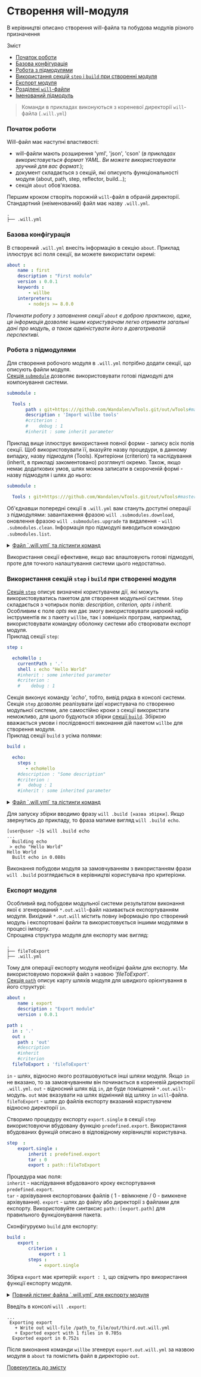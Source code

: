 # Створення will-модуля

В керівництві описано створення will-файла та побудова модулів різного призначення

<a name="topics"></a>

Зміст   
- [Початок роботи](#start)
- [Базова конфігурація](#basic-configuration)
- [Робота з підмодулями](#submodules-importing)
- [Використання секцій `step` i `build` при створенні модуля](#step-and-build)
- [Експорт модуля](#module-export)
- [Розділені `will`-файли](#split-will-file)
- [Іменований підмодуль](#named-module)

> Команди в прикладах виконуються з кореневої директорії `will`- файла (`.will.yml`)

<a name="start"></a>
### Початок роботи
Will-файл має наступні властивості:
- will-файли мають розширення 'yml', 'json', 'cson' (_в прикладах використовується формат YAML. Ви можете використовувати зручний для вас формат._);
- документ складається з секцій, які описують функціональності модуля (about, path, step, reflector, build...);
- секція `about` обов'язкова.  

Першим кроком створіть порожній `will`-файл в обраній директорії. Стандартний (неіменований) файл має назву `.will.yml`.

```
.
├── .will.yml  

```

<a name="basic-configuration"></a>
### Базова конфігурація
В створений `.will.yml` внесіть інформацію в секцію `about`. Приклад іллюструє всі поля секції, ви можете використати окремі:

```yaml
about :
    name : first
    description : "First module"
    version : 0.0.1
    keywords :
        - willbe
    interpreters:
        - nodejs >= 8.0.0
```

_Починати роботу з заповнення секції `about` є доброю практикою, адже, ця інформація дозволяє іншим користувачам легко отримати загальні дані про модуль, а також адміністувати його в довготривалій перспективі._  

<a name="submodules-importing"></a>
### Робота з підмодулями
Для створення робочого модуля в `.will.yml` потрібно додати секції, що описують файли модуля.  
[Секція `submodule`](WillFileStructure.ukr.md#submodule) дозволяє використовувати готові підмодулі для компонування системи.

```yaml
submodule :

  Tools :
       path : git+https:///github.com/Wandalen/wTools.git/out/wTools#master
       description : 'Import willbe tools'
       #criterion :
       #    debug : 1
       #inherit : some inherit parameter

```
Приклад вище іллюструє використання повної форми - запису всіх полів секції. Щоб використовувати її, вказуйте назву процедури, в данному випадку, назву підмодуля (Tools). Критеріони (criterion) та наслідування (inherit, в прикладі закоментовано) розглянуті окремо. Також, якщо немає додаткових умов, шлях можна записати в скороченій формі - назву підмодуля і шлях до нього:

```yaml
submodule :

  Tools : git+https:///github.com/Wandalen/wTools.git/out/wTools#master

```

Об'єднавши попередні секції в `.will.yml` вам стануть доступні операції з підмодулями: завантаження фразою `will .submodules.download`, оновлення фразою `will .submodules.upgrade` та видалення - `will .submodules.clean`. Інформація про підмодулі виводиться командою `.submodules.list`.
<details>
  <summary><u>Файл `.will.yml` та лістинги команд</u></summary>

```yaml

about :
    name : first
    description : "First module"
    version : 0.0.1
    keywords :
        - willbe
    interpreters:
        - nodejs >= 8.0.0

submodule :

    Tools :
       path : git+https:///github.com/Wandalen/wTools.git/out/wTools#master
       description : 'Import willbe tools'
       #criterion :
       #    debug : 1
       #inherit : some inherited parameter

```
<p> </p>

```
[user@user ~]$ will .submodules.list
...
submodule::Tools
  path : git+https:///github.com/Wandalen/wTools.git/out/wTools#master
  description : Downloading submodules from GitHub
  criterion :
    default : 1
  isDownloaded : false
  Exported builds : []

```

<p> </p>

```
[user@user ~]$ will .submodules.download
...
   . Read : /path_to_file/.module/Tools/out/wTools.out.will.yml
   + module::Tools was downloaded in 12.360s
 + 1/1 submodule(s) of module::first were downloaded in 12.365s

```
<p> </p>

```
[user@user ~]$ will .submodules.upgrade
...
. Read : /path_to_file/.module/PathFundamentals/out/wTools.out.will.yml
+ module::Tools was upgraded in 15.133s
+ 1/1 submodule(s) of module::first were upgraded in 15.138s

```
<p> </p>

```
[user@user ~]$ will .submodules.clean
...
 - Clean deleted 252 file(s) in 0.907s

```

</details>

Використання секції ефективне, якщо вас влаштовують готові підмодулі, проте для точного налаштування системи цього недостатньо.


<a name="step-and-build"></a>
### Використання секцій `step` i `build` при створенні модуля
[Секція `step`](WillFileStructure.ukr.md#step) описує визначені користувачем дії, які можуть використовуватись пакетом для створення модульної системи. `Step` складається з чотирьох полів: _description, criterion, opts i inherit._  Особливим є поле _opts_ яке дає змогу використовувати широкий набір інструментів як з пакету `willbe`, так і зовнішніх програм, наприклад, використовувати командну оболонку системи або створювати експорт модуля.    
Приклад секції `step`:

```yaml
step :

  echoHello :
    currentPath : '.'
    shell : echo "Hello World"
    #inherit : some inherited parameter
    #criterion :
    #    debug : 1

```
Секція виконує команду _'echo'_, тобто, вивід рядка в консолі системи.
Секція `step` дозволяє реалізувати ідеї користувача по створенню модульної системи, але самостійно кроки з секції використати неможливо, для цього будуються збірки [секції `build`](WillFileStructure.ukr.md#build). Збіркою вважається умови і послідовності виконання дій пакетом `willbe` для створення модуля.  
Приклад секції `build` з усіма полями:

```yaml
build :

  echo:
    steps :
       - echoHello
    #description : "Some description"
    #criterion :
    #   debug : 1
    #inherit : some inherited parameter

```

<details>
  <summary><u>Файл `.will.yml` та лістинги команд</u></summary>

```yaml

about :
    name : buildWithStep

step :

  echoHello :
    currentPath : '.'
    shell : echo "Hello World"
    #inherit : some inherited parameter
    #criterion :
    #    debug : 1

build :

  echo:
    steps :
       - echoHello
    #description : "Some description"
    #criterion :
    #   debug : 1
    #inherit : some inherited parameter

```
<p> </p>


</details>

Для запуску збірки вводимо фразу `will .build [назва збірки]`. Якщо звернутись до прикладу, то фраза матиме вигляд `will .build echo`.

```
[user@user ~]$ will .build echo
...
  Building echo
 > echo "Hello World"
Hello World
  Built echo in 0.088s
```

Виконання побудови модуля за замовчуванням з використанням фрази `will .build` розглядається в керівництві користувача про критеріони.

### <a name="#module-export"></a> Експорт модуля
Особливий вид побудови модульної системи результатом виконання якої є згенерований `*.out.will`-файл називається експортуванням модуля. Вихідний `*.out.will` містить повну інформацію про створений модуль і експортовані файли та використовується іншими модулями в процесі імпорту.  
Спрощена структура модуля для експорту має вигляд:

```
.
├── fileToExport
├── .will.yml
```
Тому для операції експорту модуля необхідні файли для експорту. Ми використовуємо порожній файл з назвою _'fileToExport'_.  
[Секція `path`](WillFileStructure.ukr.md#path) описує карту шляхів модуля для швидкого орієнтування в його структурі:

``` yaml
about :
    name : export
    description : "Export module"
    version : 0.0.1

path :
  in : '.'
  out :
    path : 'out'
    #description
    #inherit
    #criterion
  fileToExport : 'fileToExport'

```

`in` - шлях, відносно якого розташовуються інші шляхи модуля. Якщо `in` не вказано, то за замовчуванням він починається в кореневій директорії `.will.yml`.
`out` - відносний шлях від `in`, де буде поміщений `*.out.will`-модуль. `out` має вказувати на шлях відмінний від шляху `in` `will`-файла.   
`fileToExport` - шлях до файлів експорту вказаний користувачем відносно директорії `in`.

Створимо процедуру експорту `export.single` в секції `step` використовуючи вбудовану функцію `predefined.export`. Використання вбудованих функцій описано в відповідному керівництві користувача.

``` yaml
step  :
    export.single :
        inherit : predefined.export
        tar : 0
        export : path::fileToExport

```

Процедура має поля:  
`inherit` - наслідування вбудованого кроку експортування `predefined.export`.  
`tar` - архівування експортованих файлів ( 1 - ввімкнене / 0 - вимкнене архівування).
`export` - шлях до файлу або директорії з файлами для експорту. Використовуйте синтаксис `path::[export.path]` для правильного функціонування пакета.

Сконфігуруємо `build` для експорту:
``` yaml
build :
    export :
        criterion :
            export : 1
        steps :
            - export.single
```
Збірка `export` має критерій: `export : 1`, що свідчить про використання функції експорту модуля.

<details>
  <summary><u>Повний лістинг файла `.will.yml` для експорту модуля</u></summary>

```yaml

about :
    name : export
    description : "Export module"
    version : 0.0.1

path :
  in : '.'
  out :
    path : 'out'
    #description
    #inherit
    #criterion
  fileToExport : 'fileToExport'

step  :
  export.single :
      inherit : predefined.export
      export : path::fileToExport
      tar : 0

build :
  export :
      criterion :
         export : 1
      steps :
         - export.single
```
</details>

Введіть в консолі `will .export`:

```
...
 Exporting export
   + Write out will-file /path_to_file/out/third.out.will.yml
   + Exported export with 1 files in 0.705s
  Exported export in 0.752s

```

Після виконання команди `willbe` згенерує `export.out.will.yml` за назвою модуля в `about` та помістить файл в директорію `out`.

[Повернутись до змісту](../README.md#manuals)

